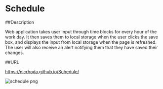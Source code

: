 # Schedule

##Description

Web application takes user input through time blocks for every hour of the work day.  It then saves them to local storage when the user clicks the save box, and displays the input from local storage when the page is refreshed.  The user will also receive an alert notifying them that they have saved their changes.

##URL

https://nicrhoda.github.io/Schedule/

![schedule png](https://user-images.githubusercontent.com/112894805/199148519-2b7e617b-36d8-4cda-9d8b-a03803cea82b.png)
